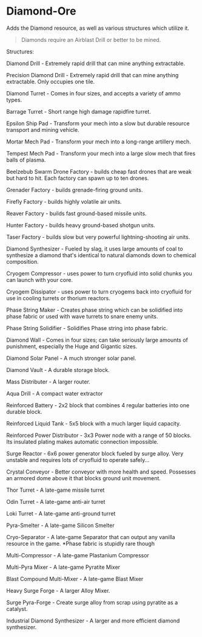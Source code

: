 # Diamond-Ore
Adds the Diamond resource, as well as various structures which utilize it.

> Diamonds require an Airblast Drill or better to be mined.

Structures:

Diamond Drill - Extremely rapid drill that can mine anything extractable.

Precision Diamond Drill - Extremely rapid drill that can mine anything extractable. Only occupies one tile.

Diamond Turret - Comes in four sizes, and accepts a variety of ammo types.

Barrage Turret - Short range high damage rapidfire turret.

Epsilon Ship Pad - Transform your mech into a slow but durable resource transport and mining vehicle.

Mortar Mech Pad - Transform your mech into a long-range artillery mech.

Tempest Mech Pad - Transform your mech into a large slow mech that fires balls of plasma.

Beelzebub Swarm Drone Factory - builds cheap fast drones that are weak but hard to hit. Each factory can spawn up to ten drones.

Grenader Factory - builds grenade-firing ground units.

Firefly Factory - builds highly volatile air units.

Reaver Factory - builds fast ground-based missile units.

Hunter Factory - builds heavy ground-based shotgun units.

Taser Factory - builds slow but very powerful lightning-shooting air units.

Diamond Synthesizer - Fueled by slag, it uses large amounts of coal to synthesize a diamond that's identical to natural diamonds down to chemical composition.

Cryogem Compressor - uses power to turn cryofluid into solid chunks you can launch with your core.

Cryogem Dissipator - uses power to turn cryogems back into cryofluid for use in cooling turrets or thorium reactors.

Phase String Maker - Creates phase string which can be solidified into phase fabric or used with wave turrets to snare enemy units.

Phase String Solidifier - Solidifies Phase string into phase fabric.

Diamond Wall - Comes in four sizes; can take seriously large amounts of punishment, especially the Huge and Gigantic sizes.

Diamond Solar Panel - A much stronger solar panel.

Diamond Vault - A durable storage block.

Mass Distributer - A larger router.

Aqua Drill - A compact water extractor

Reinforced Battery - 2x2 block that combines 4 regular batteries into one durable block.

Reinforced Liquid Tank - 5x5 block with a much larger liquid capacity.

Reinforced Power Distributor - 3x3 Power node with a range of 50 blocks. Its insulated plating makes automatic connection impossible.

Surge Reactor - 6x6 power generator block fueled by surge alloy. Very unstable and requires lots of cryofluid to operate safely...

Crystal Conveyor - Better conveyor with more health and speed. Possesses an armored dome above it that blocks ground unit movement.

Thor Turret - A late-game missile turret

Odin Turret - A late-game anti-air turret

Loki Turret - A late-game anti-ground turret

Pyra-Smelter - A late-game Silicon Smelter

Cryo-Separator - A late-game Separator that can output any vanilla resource in the game. *Phase fabric is stupidly rare though

Multi-Compressor - A late-game Plastanium Compressor

Multi-Pyra Mixer - A late-game Pyratite Mixer

Blast Compound Multi-Mixer - A late-game Blast Mixer

Heavy Surge Forge - A larger Alloy Mixer.

Surge Pyra-Forge - Create surge alloy from scrap using pyratite as a catalyst.

Industrial Diamond Synthesizer - A larger and more efficient diamond synthesizer.

